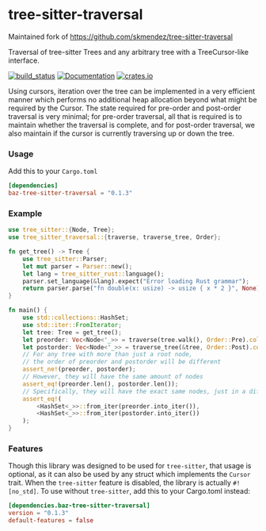 # tree-sitter-traversal
Maintained fork of https://github.com/skmendez/tree-sitter-traversal 

Traversal of tree-sitter Trees and any arbitrary tree with a TreeCursor-like interface.

[![build_status](https://github.com/baz-scm/tree-sitter-traversal/actions/workflows/pr.yml/badge.svg)](https://github.com/baz-scm/tree-sitter-traversal/actions)
[![Documentation](https://docs.rs/baz-tree-sitter-traversal/badge.svg)](https://docs.rs/baz-tree-sitter-traversal)
[![crates.io](https://img.shields.io/crates/v/baz-tree-sitter-traversal.svg)](https://crates.io/crates/baz-tree-sitter-traversal)

Using cursors, iteration over the tree can be implemented in a very efficient manner which performs no additional heap allocation beyond what might be required by the Cursor. The state required for pre-order and post-order traversal is very minimal; for pre-order traversal, all that is required is to maintain whether the traversal is complete, and for post-order traversal, we also maintain if the cursor is currently traversing up or down the tree.

### Usage

Add this to your `Cargo.toml`

```toml
[dependencies]
baz-tree-sitter-traversal = "0.1.3"
```

### Example

```rust
use tree_sitter::{Node, Tree};
use tree_sitter_traversal::{traverse, traverse_tree, Order};

fn get_tree() -> Tree {
    use tree_sitter::Parser;
    let mut parser = Parser::new();
    let lang = tree_sitter_rust::language();
    parser.set_language(&lang).expect("Error loading Rust grammar");
    return parser.parse("fn double(x: usize) -> usize { x * 2 }", None).expect("Error parsing provided code");
}

fn main() {
    use std::collections::HashSet;
    use std::iter::FromIterator;
    let tree: Tree = get_tree();
    let preorder: Vec<Node<'_>> = traverse(tree.walk(), Order::Pre).collect::<Vec<_>>();
    let postorder: Vec<Node<'_>> = traverse_tree(&tree, Order::Post).collect::<Vec<_>>();
    // For any tree with more than just a root node,
    // the order of preorder and postorder will be different
    assert_ne!(preorder, postorder);
    // However, they will have the same amount of nodes
    assert_eq!(preorder.len(), postorder.len());
    // Specifically, they will have the exact same nodes, just in a different order
    assert_eq!(
        <HashSet<_>>::from_iter(preorder.into_iter()),
        <HashSet<_>>::from_iter(postorder.into_iter())
    );   
}
```

### Features

Though this library was designed to be used for `tree-sitter`, that usage is optional, as it can also be used by any struct which implements the `Cursor` trait. When the `tree-sitter` feature is disabled, the library is actually `#![no_std]`. To use without `tree-sitter`, add this to your Cargo.toml instead:

```toml
[dependencies.baz-tree-sitter-traversal]
version = "0.1.3"
default-features = false
```